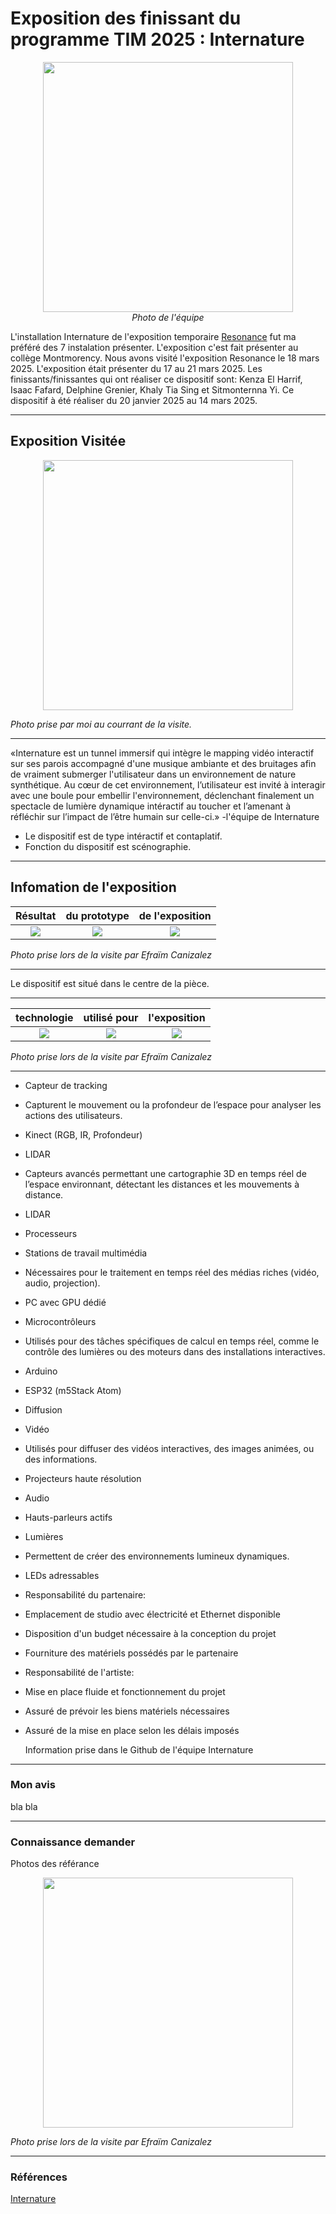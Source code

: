 #  Exposition des finissant du programme TIM 2025 : Internature 

<p align="center">
  <img src="/tp2/photos/internature/internature_equipe.jpg" height= 400px> <br>
  <i>Photo de l'équipe</i>
</p>

L'installation Internature de l'exposition temporaire [Resonance](https://tim-montmorency.com/2025/#/) fut ma préféré des 7 instalation présenter. 
L'exposition c'est fait présenter au collège Montmorency. 
Nous avons visité l'exposition Resonance le 18 mars 2025.
L'exposition était présenter du 17 au 21 mars 2025. Les finissants/finissantes qui ont réaliser ce dispositif sont: 
Kenza El Harrif,
Isaac Fafard,
Delphine Grenier,
Khaly Tia Sing et
Sitmonternna Yi.
Ce dispositif à été réaliser du 20 janvier 2025 au 14 mars 2025. 

---

## Exposition Visitée 

<p align="center">
  <img src="/tp2/photos/internature/fiche_internatuel.JPG" height= 400px>
</p>

*Photo prise par moi au courrant de la visite.*

---

«Internature est un tunnel immersif qui intègre le mapping vidéo interactif sur ses parois accompagné d'une musique ambiante et des bruitages afin de vraiment submerger l'utilisateur dans un environnement de nature synthétique. Au cœur de cet environnement, l’utilisateur est invité à interagir avec une boule pour embellir l'environnement, déclenchant finalement un spectacle de lumière dynamique intéractif au toucher et l’amenant à réfléchir sur l’impact de l’être humain sur celle-ci.» -l'équipe de Internature

- Le dispositif est de type intéractif et contaplatif.
- Fonction du dispositif est scénographie.

---

## Infomation de l'exposition

 Résultat  | du prototype |  de l'exposition
:-------------------------:|:-------------------------:|:-------------------------:
![](/tp2/photos/internature/internature_projection_dans_tunnel.jpg)|![](/tp2/photos/internature/internature_vu_dans_tunnel.jpg)|![](/tp2/photos/internature/internature_projection_dans_tunnel_droite.jpg)

*Photo prise lors de la visite par Efraïm Canizalez*

---

Le dispositif est situé dans le centre de la pièce. 

---

 technologie  | utilisé pour | l'exposition
:-------------------------:|:-------------------------:|:-------------------------:
![](/tp2/photos/internature/internature_capteur.jpg)|![](/tp2/photos/internature/internature_projection.jpg)|![](/tp2/photos/internature/internature_prototype.jpg)

*Photo prise lors de la visite par Efraïm Canizalez*

---

- Capteur de tracking
- Capturent le mouvement ou la profondeur de l’espace pour analyser les actions des utilisateurs.

- Kinect (RGB, IR, Profondeur)
- LIDAR
- Capteurs avancés permettant une cartographie 3D en temps réel de l’espace environnant, détectant les distances et les mouvements à distance.



- LIDAR
- Processeurs
- Stations de travail multimédia
- Nécessaires pour le traitement en temps réel des médias riches (vidéo, audio, projection).



- PC avec GPU dédié
- Microcontrôleurs
- Utilisés pour des tâches spécifiques de calcul en temps réel, comme le contrôle des lumières ou des moteurs dans des installations interactives.



- Arduino
- ESP32 (m5Stack Atom)
- Diffusion
- Vidéo
- Utilisés pour diffuser des vidéos interactives, des images animées, ou des informations.



- Projecteurs haute résolution
- Audio
- Hauts-parleurs actifs
- Lumières
- Permettent de créer des environnements lumineux dynamiques.


  
- LEDs adressables



- Responsabilité du partenaire:
- Emplacement de studio avec électricité et Ethernet disponible	
- Disposition d'un budget nécessaire à la conception du projet
- Fourniture des matériels possédés par le partenaire


  
- Responsabilité de l'artiste:
- Mise en place fluide et fonctionnement du projet
- Assuré de prévoir les biens matériels nécessaires
- Assuré de la mise en place selon les délais imposés

  Information prise dans le Github de l'équipe Internature

---

### Mon avis 

bla bla

---

### Connaissance demander

 Photos des référance

<p align="center">
  <img src="/tp2/photos/internature/internature_ordi.jpg" height= 400px>
</p>

*Photo prise lors de la visite par Efraïm Canizalez*

---

### Références

[Internature](https://tprangers.github.io/internature/#/)

